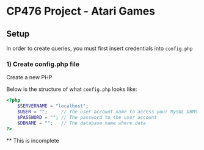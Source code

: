 # CP476 Project - Atari Games

## Setup
In order to create queries, you must first insert credentials into `config.php`

### 1) Create config.php file

Create a new PHP


Below is the structure of what `config.php` looks like:
```php
<?php
    $SERVERNAME = "localhost";
    $USER = "";     // The user account name to access your MySQL DBMS
    $PASSWORD = ""; // The password to the user account
    $DBNAME = "";   // The database name where data
?>
```


** This is incomplete